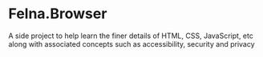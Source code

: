 # Felna.Browser
A side project to help learn the finer details of HTML, CSS, JavaScript, etc along with associated concepts such as accessibility, security and privacy
